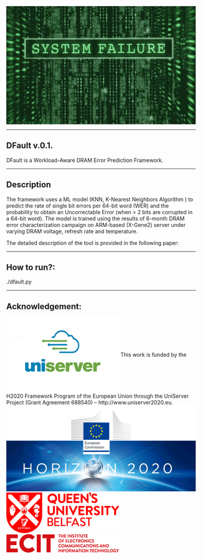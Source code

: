 <img align="center" src="images/system_failure.jpg">

--------------------------------------------------
DFault v.0.1.
--------------------------------------------------
DFault is a Workload-Aware DRAM Error Prediction Framework.

--------------------------------------------------
Description
--------------------------------------------------
The framework uses a ML model (KNN, K-Nearest Neighbors Algorithm
) to predict the rate of single bit errors per 64-bit word (WER) and the probability to obtain an Uncorrectable Error (when > 2 bits are corrupted in a 64-bit word). The model is trained using the results of 6-month DRAM error characterization campaign on ARM-based (X-Gene2) server under varying DRAM voltage, refresh rate and temperature.

The detailed description of the tool is provided in the following paper:

--------------------
How to run?:
--------------------
./dfault.py

--------------------
Acknowledgement:
--------------------
<img align="center" src="images/uniserver.jpg" alt="drawing" width="300"/>
This work is funded by the H2020 Framework Program of the
European Union through the UniServer Project (Grant Agreement
688540) – http://www.uniserver2020.eu.
<img src="images/horizon2020-eu-commission-logo-8.png">

<img src="images/qub_logo.jpg" alt="drawing" width="300"/>

<img src="images/ecit_logo.png" alt="drawing" width="300"/>
